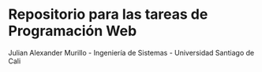 Repositorio para las tareas de Programación Web
=======

Julian Alexander Murillo -
Ingeniería de Sistemas - 
Universidad Santiago de Cali
